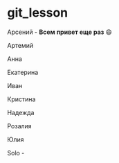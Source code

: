 # git_lesson

Арсений - **Всем привет еще раз** :smile:

Артемий

Анна

Екатерина

Иван

Кристина

Надежда

Розалия

Юлия

Solo - 
